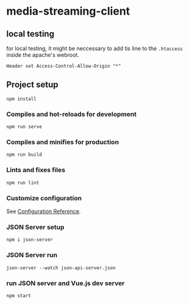 # media-streaming-client

## local testing

for local testing, it might be neccessary to add tis line to the `.htaccess` inside the apache's webroot.

```
Header set Access-Control-Allow-Origin "*"
```

## Project setup
```
npm install
```

### Compiles and hot-reloads for development
```
npm run serve
```

### Compiles and minifies for production
```
npm run build
```

### Lints and fixes files
```
npm run lint
```

### Customize configuration
See [Configuration Reference](https://cli.vuejs.org/config/).

### JSON Server setup
```
npm i json-server
```

### JSON Server run
```
json-server --watch json-api-server.json
```

### run JSON server and Vue.js dev server
```
npm start
```
